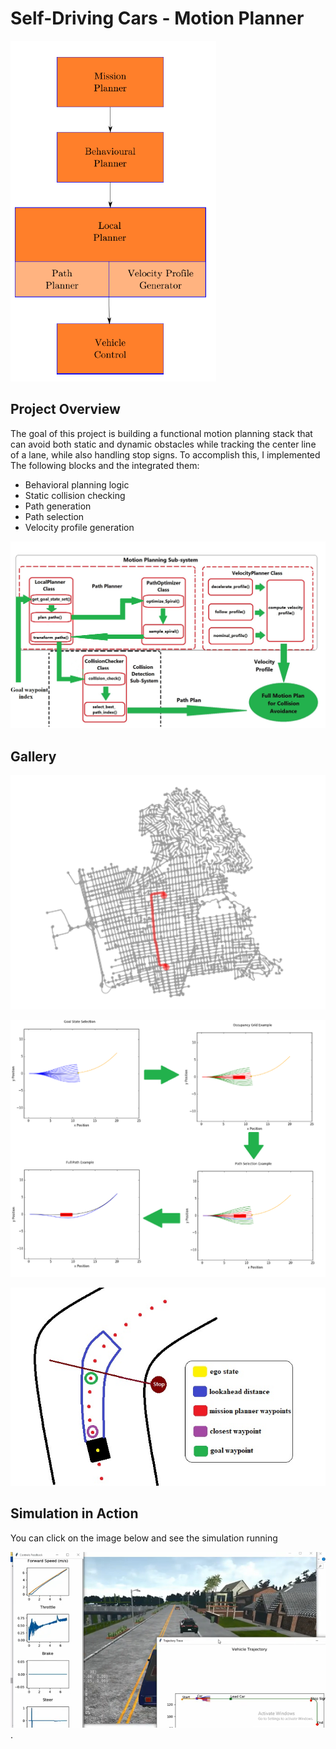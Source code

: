 
# Self-Driving Cars - Motion Planner
![0](https://github.com/AbdullahBahi/My-Portfolio/blob/master/Self-Driving%20Cars%20-Motion%20Planner/0.PNG?raw=true)

## Project Overview

The goal of this project is building a functional motion planning stack that can avoid both static and dynamic obstacles while tracking the center line of a lane, while also handling stop signs. To accomplish this, I implemented The following blocks and the integrated them:

-   Behavioral planning logic
-   Static collision checking
-   Path generation
-   Path selection
-   Velocity profile generation

![1](https://github.com/AbdullahBahi/My-Portfolio/blob/master/Self-Driving%20Cars%20-Motion%20Planner/1.png?raw=true)

## Gallery

![2](https://github.com/AbdullahBahi/My-Portfolio/blob/master/Self-Driving%20Cars%20-Motion%20Planner/2.PNG?raw=true)  

![3](https://github.com/AbdullahBahi/My-Portfolio/blob/master/Self-Driving%20Cars%20-Motion%20Planner/3.png?raw=true)  

![4](https://github.com/AbdullahBahi/My-Portfolio/blob/master/Self-Driving%20Cars%20-Motion%20Planner/4.png?raw=true)  

## Simulation in Action

You can click on the image below and see the simulation running

[![img](https://github.com/AbdullahBahi/My-Portfolio/blob/master/Self-Driving%20Cars%20-Motion%20Planner/5.png?raw=true)](https://youtu.be/Adl7bE_Xtp8).